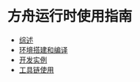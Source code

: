 # 方舟运行时使用指南

-   [综述](overview-zh.md)
-   [环境搭建和编译](environment-setup-and-compilation-zh.md)
-   [开发实例](development-example-zh.md)
-   [工具链使用](using-the-toolchain-zh.md)

